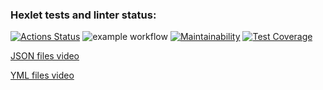 ### Hexlet tests and linter status:
[![Actions Status](https://github.com/elisad5791/frontend-project-lvl2/workflows/hexlet-check/badge.svg)](https://github.com/elisad5791/frontend-project-lvl2/actions)
![example workflow](https://github.com/elisad5791/frontend-project-lvl2/actions/workflows/main.yml/badge.svg)
[![Maintainability](https://api.codeclimate.com/v1/badges/0e3f9b286444562ee309/maintainability)](https://codeclimate.com/github/elisad5791/frontend-project-lvl2/maintainability)
[![Test Coverage](https://api.codeclimate.com/v1/badges/0e3f9b286444562ee309/test_coverage)](https://codeclimate.com/github/elisad5791/frontend-project-lvl2/test_coverage)

[JSON files video](https://asciinema.org/a/470518)

[YML files video](https://asciinema.org/a/471078)